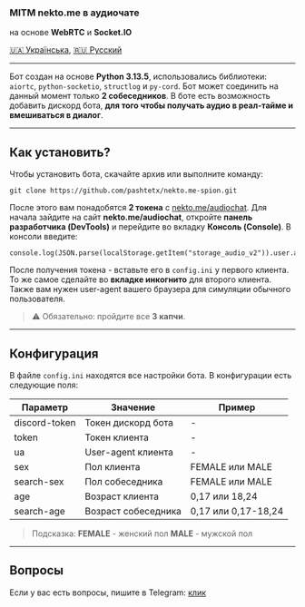 ### MITM nekto.me в аудиочате

на основе **WebRTC** и **Socket.IO**

[🇺🇦 Українська](./README.md), [🇷🇺 Русский](./README_ru.md)

---

Бот создан на основе **Python 3.13.5**, использовались библиотеки: `aiortc`, `python-socketio`, `structlog` и `py-cord`.
Бот может соединить на данный момент только **2 собеседников**. В боте есть возможность добавить дискорд бота, **для того чтобы получать аудио в реал-тайме и вмешиваться в диалог**. 

---

## Как установить?

Чтобы установить бота, скачайте архив или выполните команду:

```
git clone https://github.com/pashtetx/nekto.me-spion.git
```

После этого вам понадобятся **2 токена** с [nekto.me/audiochat](https://nekto.me/audiochat).
Для начала зайдите на сайт **nekto.me/audiochat**, откройте **панель разработчика (DevTools)** и перейдите во вкладку **Консоль (Console)**.
В консоли введите:

```
console.log(JSON.parse(localStorage.getItem("storage_audio_v2")).user.authToken)
```

После получения токена - вставьте его в `config.ini` у первого клиента. То же самое сделайте во **вкладке инкогнито** для второго клиента. Также вам нужен user-agent вашего браузера для симуляции обычного пользователя.

> ⚠️ Обязательно: пройдите все **3 капчи**.

---

## Конфигурация

В файле `config.ini` находятся все настройки бота. В конфигурации есть следующие поля:

| Параметр      | Значение                | Пример              |
| ----------    | -------------------     | ------------------- |
| discord-token | Токен дискорд бота      | -                   |
| token         | Токен клиента           | -                   |
| ua            | User-agent клиента      | -                   |
| sex           | Пол клиента             | FEMALE или MALE     |
| search-sex    | Пол собеседника         | FEMALE или MALE     |
| age           | Возраст клиента         | 0,17 или 18,24      |
| search-age    | Возраст собеседника     | 0,17 или 0,17-18,24 |

> Подсказка:
> **FEMALE** - женский пол
> **MALE** - мужской пол

---

## Вопросы
Если у вас есть вопросы, пишите в Telegram: [клик](https://t.me/+ESHNRLki3qlkODQy)
